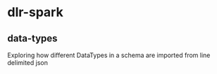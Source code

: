 # dlr-spark

## data-types
Exploring how different DataTypes in a schema are imported from line delimited json

